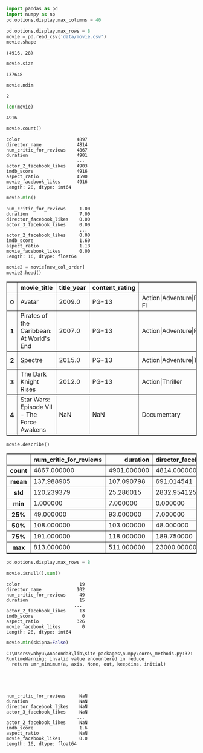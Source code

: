 

```python
import pandas as pd
import numpy as np
pd.options.display.max_columns = 40
```


```python
pd.options.display.max_rows = 8
movie = pd.read_csv('data/movie.csv')
movie.shape
```




    (4916, 28)




```python
movie.size
```




    137648




```python
movie.ndim

```




    2




```python
len(movie)
```




    4916




```python
movie.count()
```




    color                     4897
    director_name             4814
    num_critic_for_reviews    4867
    duration                  4901
                              ... 
    actor_2_facebook_likes    4903
    imdb_score                4916
    aspect_ratio              4590
    movie_facebook_likes      4916
    Length: 28, dtype: int64




```python
movie.min()
```




    num_critic_for_reviews     1.00
    duration                   7.00
    director_facebook_likes    0.00
    actor_3_facebook_likes     0.00
                               ... 
    actor_2_facebook_likes     0.00
    imdb_score                 1.60
    aspect_ratio               1.18
    movie_facebook_likes       0.00
    Length: 16, dtype: float64




```python
movie2 = movie[new_col_order]
movie2.head()
```




<div>
<style scoped>
    .dataframe tbody tr th:only-of-type {
        vertical-align: middle;
    }

    .dataframe tbody tr th {
        vertical-align: top;
    }

    .dataframe thead th {
        text-align: right;
    }
</style>
<table border="1" class="dataframe">
  <thead>
    <tr style="text-align: right;">
      <th></th>
      <th>movie_title</th>
      <th>title_year</th>
      <th>content_rating</th>
      <th>genres</th>
      <th>director_name</th>
      <th>actor_1_name</th>
      <th>actor_2_name</th>
      <th>actor_3_name</th>
      <th>color</th>
      <th>country</th>
      <th>language</th>
      <th>plot_keywords</th>
      <th>movie_imdb_link</th>
      <th>director_facebook_likes</th>
      <th>actor_1_facebook_likes</th>
      <th>actor_2_facebook_likes</th>
      <th>actor_3_facebook_likes</th>
      <th>cast_total_facebook_likes</th>
      <th>movie_facebook_likes</th>
      <th>budget</th>
      <th>gross</th>
      <th>num_voted_users</th>
      <th>num_user_for_reviews</th>
      <th>num_critic_for_reviews</th>
      <th>imdb_score</th>
      <th>duration</th>
      <th>aspect_ratio</th>
      <th>facenumber_in_poster</th>
    </tr>
  </thead>
  <tbody>
    <tr>
      <th>0</th>
      <td>Avatar</td>
      <td>2009.0</td>
      <td>PG-13</td>
      <td>Action|Adventure|Fantasy|Sci-Fi</td>
      <td>James Cameron</td>
      <td>CCH Pounder</td>
      <td>Joel David Moore</td>
      <td>Wes Studi</td>
      <td>Color</td>
      <td>USA</td>
      <td>English</td>
      <td>avatar|future|marine|native|paraplegic</td>
      <td>http://www.imdb.com/title/tt0499549/?ref_=fn_t...</td>
      <td>0.0</td>
      <td>1000.0</td>
      <td>936.0</td>
      <td>855.0</td>
      <td>4834</td>
      <td>33000</td>
      <td>237000000.0</td>
      <td>760505847.0</td>
      <td>886204</td>
      <td>3054.0</td>
      <td>723.0</td>
      <td>7.9</td>
      <td>178.0</td>
      <td>1.78</td>
      <td>0.0</td>
    </tr>
    <tr>
      <th>1</th>
      <td>Pirates of the Caribbean: At World's End</td>
      <td>2007.0</td>
      <td>PG-13</td>
      <td>Action|Adventure|Fantasy</td>
      <td>Gore Verbinski</td>
      <td>Johnny Depp</td>
      <td>Orlando Bloom</td>
      <td>Jack Davenport</td>
      <td>Color</td>
      <td>USA</td>
      <td>English</td>
      <td>goddess|marriage ceremony|marriage proposal|pi...</td>
      <td>http://www.imdb.com/title/tt0449088/?ref_=fn_t...</td>
      <td>563.0</td>
      <td>40000.0</td>
      <td>5000.0</td>
      <td>1000.0</td>
      <td>48350</td>
      <td>0</td>
      <td>300000000.0</td>
      <td>309404152.0</td>
      <td>471220</td>
      <td>1238.0</td>
      <td>302.0</td>
      <td>7.1</td>
      <td>169.0</td>
      <td>2.35</td>
      <td>0.0</td>
    </tr>
    <tr>
      <th>2</th>
      <td>Spectre</td>
      <td>2015.0</td>
      <td>PG-13</td>
      <td>Action|Adventure|Thriller</td>
      <td>Sam Mendes</td>
      <td>Christoph Waltz</td>
      <td>Rory Kinnear</td>
      <td>Stephanie Sigman</td>
      <td>Color</td>
      <td>UK</td>
      <td>English</td>
      <td>bomb|espionage|sequel|spy|terrorist</td>
      <td>http://www.imdb.com/title/tt2379713/?ref_=fn_t...</td>
      <td>0.0</td>
      <td>11000.0</td>
      <td>393.0</td>
      <td>161.0</td>
      <td>11700</td>
      <td>85000</td>
      <td>245000000.0</td>
      <td>200074175.0</td>
      <td>275868</td>
      <td>994.0</td>
      <td>602.0</td>
      <td>6.8</td>
      <td>148.0</td>
      <td>2.35</td>
      <td>1.0</td>
    </tr>
    <tr>
      <th>3</th>
      <td>The Dark Knight Rises</td>
      <td>2012.0</td>
      <td>PG-13</td>
      <td>Action|Thriller</td>
      <td>Christopher Nolan</td>
      <td>Tom Hardy</td>
      <td>Christian Bale</td>
      <td>Joseph Gordon-Levitt</td>
      <td>Color</td>
      <td>USA</td>
      <td>English</td>
      <td>deception|imprisonment|lawlessness|police offi...</td>
      <td>http://www.imdb.com/title/tt1345836/?ref_=fn_t...</td>
      <td>22000.0</td>
      <td>27000.0</td>
      <td>23000.0</td>
      <td>23000.0</td>
      <td>106759</td>
      <td>164000</td>
      <td>250000000.0</td>
      <td>448130642.0</td>
      <td>1144337</td>
      <td>2701.0</td>
      <td>813.0</td>
      <td>8.5</td>
      <td>164.0</td>
      <td>2.35</td>
      <td>0.0</td>
    </tr>
    <tr>
      <th>4</th>
      <td>Star Wars: Episode VII - The Force Awakens</td>
      <td>NaN</td>
      <td>NaN</td>
      <td>Documentary</td>
      <td>Doug Walker</td>
      <td>Doug Walker</td>
      <td>Rob Walker</td>
      <td>NaN</td>
      <td>NaN</td>
      <td>NaN</td>
      <td>NaN</td>
      <td>NaN</td>
      <td>http://www.imdb.com/title/tt5289954/?ref_=fn_t...</td>
      <td>131.0</td>
      <td>131.0</td>
      <td>12.0</td>
      <td>NaN</td>
      <td>143</td>
      <td>0</td>
      <td>NaN</td>
      <td>NaN</td>
      <td>8</td>
      <td>NaN</td>
      <td>NaN</td>
      <td>7.1</td>
      <td>NaN</td>
      <td>NaN</td>
      <td>0.0</td>
    </tr>
  </tbody>
</table>
</div>




```python
movie.describe()
```




<div>
<style scoped>
    .dataframe tbody tr th:only-of-type {
        vertical-align: middle;
    }

    .dataframe tbody tr th {
        vertical-align: top;
    }

    .dataframe thead th {
        text-align: right;
    }
</style>
<table border="1" class="dataframe">
  <thead>
    <tr style="text-align: right;">
      <th></th>
      <th>num_critic_for_reviews</th>
      <th>duration</th>
      <th>director_facebook_likes</th>
      <th>actor_3_facebook_likes</th>
      <th>actor_1_facebook_likes</th>
      <th>gross</th>
      <th>num_voted_users</th>
      <th>cast_total_facebook_likes</th>
      <th>facenumber_in_poster</th>
      <th>num_user_for_reviews</th>
      <th>budget</th>
      <th>title_year</th>
      <th>actor_2_facebook_likes</th>
      <th>imdb_score</th>
      <th>aspect_ratio</th>
      <th>movie_facebook_likes</th>
    </tr>
  </thead>
  <tbody>
    <tr>
      <th>count</th>
      <td>4867.000000</td>
      <td>4901.000000</td>
      <td>4814.000000</td>
      <td>4893.000000</td>
      <td>4909.000000</td>
      <td>4.054000e+03</td>
      <td>4.916000e+03</td>
      <td>4916.000000</td>
      <td>4903.000000</td>
      <td>4895.000000</td>
      <td>4.432000e+03</td>
      <td>4810.000000</td>
      <td>4903.000000</td>
      <td>4916.000000</td>
      <td>4590.000000</td>
      <td>4916.000000</td>
    </tr>
    <tr>
      <th>mean</th>
      <td>137.988905</td>
      <td>107.090798</td>
      <td>691.014541</td>
      <td>631.276313</td>
      <td>6494.488491</td>
      <td>4.764451e+07</td>
      <td>8.264492e+04</td>
      <td>9579.815907</td>
      <td>1.377320</td>
      <td>267.668846</td>
      <td>3.654749e+07</td>
      <td>2002.447609</td>
      <td>1621.923516</td>
      <td>6.437429</td>
      <td>2.222349</td>
      <td>7348.294142</td>
    </tr>
    <tr>
      <th>std</th>
      <td>120.239379</td>
      <td>25.286015</td>
      <td>2832.954125</td>
      <td>1625.874802</td>
      <td>15106.986884</td>
      <td>6.737255e+07</td>
      <td>1.383222e+05</td>
      <td>18164.316990</td>
      <td>2.023826</td>
      <td>372.934839</td>
      <td>1.002427e+08</td>
      <td>12.453977</td>
      <td>4011.299523</td>
      <td>1.127802</td>
      <td>1.402940</td>
      <td>19206.016458</td>
    </tr>
    <tr>
      <th>min</th>
      <td>1.000000</td>
      <td>7.000000</td>
      <td>0.000000</td>
      <td>0.000000</td>
      <td>0.000000</td>
      <td>1.620000e+02</td>
      <td>5.000000e+00</td>
      <td>0.000000</td>
      <td>0.000000</td>
      <td>1.000000</td>
      <td>2.180000e+02</td>
      <td>1916.000000</td>
      <td>0.000000</td>
      <td>1.600000</td>
      <td>1.180000</td>
      <td>0.000000</td>
    </tr>
    <tr>
      <th>25%</th>
      <td>49.000000</td>
      <td>93.000000</td>
      <td>7.000000</td>
      <td>132.000000</td>
      <td>607.000000</td>
      <td>5.019656e+06</td>
      <td>8.361750e+03</td>
      <td>1394.750000</td>
      <td>0.000000</td>
      <td>64.000000</td>
      <td>6.000000e+06</td>
      <td>1999.000000</td>
      <td>277.000000</td>
      <td>5.800000</td>
      <td>1.850000</td>
      <td>0.000000</td>
    </tr>
    <tr>
      <th>50%</th>
      <td>108.000000</td>
      <td>103.000000</td>
      <td>48.000000</td>
      <td>366.000000</td>
      <td>982.000000</td>
      <td>2.504396e+07</td>
      <td>3.313250e+04</td>
      <td>3049.000000</td>
      <td>1.000000</td>
      <td>153.000000</td>
      <td>1.985000e+07</td>
      <td>2005.000000</td>
      <td>593.000000</td>
      <td>6.600000</td>
      <td>2.350000</td>
      <td>159.000000</td>
    </tr>
    <tr>
      <th>75%</th>
      <td>191.000000</td>
      <td>118.000000</td>
      <td>189.750000</td>
      <td>633.000000</td>
      <td>11000.000000</td>
      <td>6.110841e+07</td>
      <td>9.377275e+04</td>
      <td>13616.750000</td>
      <td>2.000000</td>
      <td>320.500000</td>
      <td>4.300000e+07</td>
      <td>2011.000000</td>
      <td>912.000000</td>
      <td>7.200000</td>
      <td>2.350000</td>
      <td>2000.000000</td>
    </tr>
    <tr>
      <th>max</th>
      <td>813.000000</td>
      <td>511.000000</td>
      <td>23000.000000</td>
      <td>23000.000000</td>
      <td>640000.000000</td>
      <td>7.605058e+08</td>
      <td>1.689764e+06</td>
      <td>656730.000000</td>
      <td>43.000000</td>
      <td>5060.000000</td>
      <td>4.200000e+09</td>
      <td>2016.000000</td>
      <td>137000.000000</td>
      <td>9.500000</td>
      <td>16.000000</td>
      <td>349000.000000</td>
    </tr>
  </tbody>
</table>
</div>




```python
pd.options.display.max_rows = 8
```


```python
movie.isnull().sum()
```




    color                      19
    director_name             102
    num_critic_for_reviews     49
    duration                   15
                             ... 
    actor_2_facebook_likes     13
    imdb_score                  0
    aspect_ratio              326
    movie_facebook_likes        0
    Length: 28, dtype: int64




```python
movie.min(skipna=False)
```

    C:\Users\wahyu\Anaconda3\lib\site-packages\numpy\core\_methods.py:32: RuntimeWarning: invalid value encountered in reduce
      return umr_minimum(a, axis, None, out, keepdims, initial)
    




    num_critic_for_reviews     NaN
    duration                   NaN
    director_facebook_likes    NaN
    actor_3_facebook_likes     NaN
                              ... 
    actor_2_facebook_likes     NaN
    imdb_score                 1.6
    aspect_ratio               NaN
    movie_facebook_likes       0.0
    Length: 16, dtype: float64




```python

```
